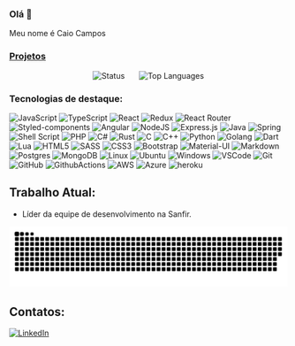 ### Olá 👋

Meu nome é Caio Campos

### [Projetos](https://caiocampos.github.io)

<div align="center">
  <span>
    &ensp;
    <img title="Status" src="https://github-readme-stats.vercel.app/api?username=caiocampos&show_icons=true&hide_title=true&hide_rank=true&count_private=true&disable_animations=true&theme=tokyonight&line_height=24" />
    &ensp;
  </span>
  <span>
    &ensp;
  <img title="Top Languages" src="https://github-readme-stats.vercel.app/api/top-langs?username=caiocampos&hide_title=true&layout=compact&hide=c&langs_count=8&theme=tokyonight" />
    &ensp;
  </span>
</div>


### Tecnologias de destaque:
![JavaScript]( 	https://img.shields.io/badge/JavaScript-323330?style=for-the-badge&logo=javascript&logoColor=F7DF1E)
![TypeScript](https://img.shields.io/badge/TypeScript-007ACC?style=for-the-badge&logo=typescript&logoColor=white)
![React](https://img.shields.io/badge/React-20232A?style=for-the-badge&logo=react&logoColor=61DAFB)
![Redux](https://img.shields.io/badge/Redux-593D88?style=for-the-badge&logo=redux&logoColor=white)
![React Router](https://img.shields.io/badge/React_Router-CA4245?style=for-the-badge&logo=react-router&logoColor=white)
![Styled-components](https://img.shields.io/badge/styled--components-DB7093?style=for-the-badge&logo=styled-components&logoColor=white)
![Angular](https://img.shields.io/badge/Angular-DD0031?style=for-the-badge&logo=angular&logoColor=white)
![NodeJS](https://img.shields.io/badge/NODEJS-339933.svg?&style=for-the-badge&logo=node.js&logoColor=white)
![Express.js](https://img.shields.io/badge/Express.js-404D59?style=for-the-badge)
![Java](https://img.shields.io/badge/JAVA-007396.svg?&style=for-the-badge&logo=java&logoColor=white)
![Spring](https://img.shields.io/badge/Spring-6DB33F?style=for-the-badge&logo=spring&logoColor=white)
![Shell Script](https://img.shields.io/badge/Shell_Script-121011?style=for-the-badge&logo=gnu-bash&logoColor=white)
![PHP](https://img.shields.io/badge/PHP-777BB4?style=for-the-badge&logo=php&logoColor=white)
![C#](https://img.shields.io/badge/C%23-239120?style=for-the-badge&logo=c-sharp&logoColor=white)
![Rust](https://img.shields.io/badge/Rust-000000?style=for-the-badge&logo=rust&logoColor=white)
![C](https://img.shields.io/badge/C-00599C?style=for-the-badge&logo=c&logoColor=white)
![C++](https://img.shields.io/badge/C%2B%2B-00599C?style=for-the-badge&logo=c%2B%2B&logoColor=white)
![Python](https://img.shields.io/badge/PYTHON-3776AB.svg?&style=for-the-badge&logo=python&logoColor=white)
![Golang](https://img.shields.io/badge/GOLANG-7fd5ea.svg?&style=for-the-badge&logo=go&logoColor=333333)
![Dart](https://img.shields.io/badge/Dart-0175C2?style=for-the-badge&logo=dart&logoColor=white)
![Lua](https://img.shields.io/badge/Lua-2C2D72?style=for-the-badge&logo=lua&logoColor=white)
![HTML5](https://img.shields.io/badge/HTML5-E34F26.svg?&style=for-the-badge&logo=html5&logoColor=white)
![SASS](https://img.shields.io/badge/SASS-CC6699.svg?&style=for-the-badge&logo=sass&logoColor=white)
![CSS3](https://img.shields.io/badge/CSS3-%231572B6.svg?&style=for-the-badge&logo=css3&logoColor=white)
![Bootstrap](https://img.shields.io/badge/Bootstrap-563D7C?style=for-the-badge&logo=bootstrap&logoColor=white)
![Material-UI](https://img.shields.io/badge/Material--UI-0081CB?style=for-the-badge&logo=material-ui&logoColor=white)
![Markdown](https://img.shields.io/badge/Markdown-000000?style=for-the-badge&logo=markdown&logoColor=white)
![Postgres](https://img.shields.io/badge/POSTGRES-316192.svg?&style=for-the-badge&logo=postgresql&logoColor=white)
![MongoDB](https://img.shields.io/badge/MongoDB-4EA94B?style=for-the-badge&logo=mongodb&logoColor=white)
![Linux](https://img.shields.io/badge/LINUX-FCC624?style=for-the-badge&logo=linux&logoColor=black)
![Ubuntu](https://img.shields.io/badge/Ubuntu-E95420?style=for-the-badge&logo=ubuntu&logoColor=white)
![Windows](https://img.shields.io/badge/Windows-0078D6?style=for-the-badge&logo=windows&logoColor=white)
![VSCode](https://img.shields.io/badge/vscode-007ACC.svg?style=for-the-badge&logo=visualstudiocode&logoColor=white)
![Git](https://img.shields.io/badge/GIT-%23F05033.svg?&style=for-the-badge&logo=git&logoColor=white)
![GitHub](https://img.shields.io/badge/GITHUB-121011.svg?&style=for-the-badge&logo=github&logoColor=white)
![GithubActions](https://img.shields.io/badge/GITHUB%20ACTIONS-121011.svg?&style=for-the-badge&logo=github-actions&logoColor=white)
![AWS](https://img.shields.io/badge/AMAZON%20AWS-232F3E.svg?&style=for-the-badge&logo=amazon-aws&logoColor=white)
![Azure](https://img.shields.io/badge/Microsoft_Azure-0089D6?style=for-the-badge&logo=microsoft-azure&logoColor=white)
![heroku](https://img.shields.io/badge/heroku-430098.svg?style=for-the-badge&logo=heroku&logoColor=white)

## Trabalho Atual:

- Líder da equipe de desenvolvimento na Sanfir.

![Snake animation](https://github.com/caiocampos/CaioCampos/blob/output/github-contribution-grid-snake.svg)

## Contatos:

[![LinkedIn](https://img.shields.io/badge/LinkedIn-0077B5?style=for-the-badge&logo=linkedin&logoColor=white)](https://www.linkedin.com/in/caio-o-campos/)
